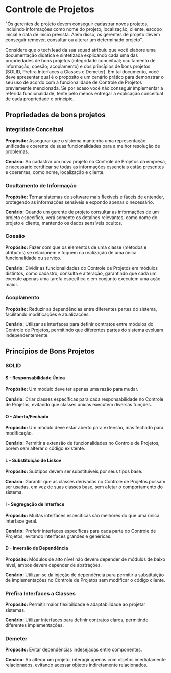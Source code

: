 # Controle de Projetos
"Os gerentes de projeto devem conseguir cadastrar novos projetos, incluindo informações como nome do projeto, localização, cliente, escopo inicial e data de início prevista. Além disso, os gerentes de projeto devem conseguir remover, consultar ou alterar um determinado projeto".

Considere que o tech lead da sua squad atribuiu que você elabore uma documentação didática e sintetizada explicando cada uma das propriedades de bons projetos (integridade conceitual; ocultamento de informação; coesão; acoplamento) e dos princípios de bons projetos (SOLID, Prefira Interfaces a Classes e Demeter). Em tal documento, você deve apresentar qual é o propósito e um cenário prático para demonstrar o seu uso de acordo com a funcionalidade de Controle de Projetos previamente mencionada. Se por acaso você não conseguir implementar a referida funcionalidade, tente pelo menos entregar a explicação conceitual de cada propriedade e princípio.

## Propriedades de bons projetos

### Integridade Conceitual
**Propósito:** Assegurar que o sistema mantenha uma representação unificada e coerente de suas funcionalidades para a melhor resolução de problemas.

**Cenário:** Ao cadastrar um novo projeto no Controle de Projetos da empresa, é necessário certificar se todas as informações essenciais estão presentes e coerentes, como nome, localização e cliente.


### Ocultamento de Informação
**Propósito:** Tornar sistemas de software mais flexíveis e fáceis de entender, protegendo as informações sensíveis e expondo apenas o necessário.

**Cenário:** Quando um gerente de projeto consultar as informações de um projeto específico, verá somente os detalhes relevantes, como nome do projeto e cliente, mantendo os dados sensíveis ocultos.


### Coesão
**Propósito:** Fazer com que os elementos de uma classe (métodos e atributos) se relacionem e foquem na realização de uma única funcionalidade ou serviço.

**Cenário:** Dividir as funcionalidades do Controle de Projetos em módulos distintos, como cadastro, consulta e alteração, garantindo que cada um execute apenas uma tarefa específica e em conjunto executem uma ação maior.


### Acoplamento
**Propósito:** Reduzir as dependências entre diferentes partes do sistema, facilitando modificações e atualizações.

**Cenário:** Utilizar as interfaces para definir contratos entre módulos do Controle de Projetos, permitindo que diferentes partes do sistema evoluam independentemente.


## Princípios de Bons Projetos

### SOLID
#### S - Responsabilidade Única
**Propósito:** Um módulo deve ter apenas uma razão para mudar.

**Cenário:** Criar classes específicas para cada responsabilidade no Controle de Projetos, evitando que classes únicas executem diversas funções.

#### O - Aberto/Fechado
**Propósito:** Um módulo deve estar aberto para extensão, mas fechado para modificação.

**Cenário:** Permitir a extensão de funcionalidades no Controle de Projetos, porém sem alterar o código existente.


#### L - Substituição de Liskov
**Propósito:** Subtipos devem ser substituíveis por seus tipos base.

**Cenário:** Garantir que as classes derivadas no Controle de Projetos possam ser usadas, em vez de suas classes base, sem afetar o comportamento do sistema.


#### I - Segregação de Interface
**Propósito:** Muitas interfaces específicas são melhores do que uma única interface geral.

**Cenário:** Preferir interfaces específicas para cada parte do Controle de Projetos, evitando interfaces grandes e genéricas.


#### D - Inversão de Dependência
**Propósito:** Módulos de alto nível não devem depender de módulos de baixo nível, ambos devem depender de abstrações.

**Cenário:** Utilizar-se da injeção de dependência para permitir a substituição de implementações no Controle de Projetos sem modificar o código cliente.


### Prefira Interfaces a Classes
**Propósito:** Permitir maior flexibilidade e adaptabilidade ao projetar sistemas.

**Cenário:** Utilizar interfaces para definir contratos claros, permitindo diferentes implementações.


### Demeter
**Propósito:** Evitar dependências indesejadas entre componentes.

**Cenário:** Ao alterar um projeto, interagir apenas com objetos imediatamente relacionados, evitando acessar objetos indiretamente relacionados.
